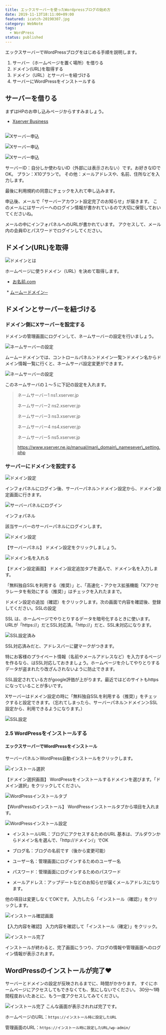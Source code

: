 ```yaml
---
title: エックスサーバーを使ったWordpressブログの始め方
date: 2019-11-13T18:11:00+09:00
featured: icatch-20190307.jpg
category: WebNote
tags:
  - WordPress
status: published
---
```


エックスサーバーでWordPressブログをはじめる手順を説明します。

1. サーバー（ホームページを置く場所）を借りる
2. ドメイン(URL)を取得する
3. ドメイン（URL）とサーバーを紐づける
4. サーバーにWordPressをインストールする

## サーバーを借りる

まずはHPのお申し込みページからすすみましょう。

* <a href="https://px.a8.net/svt/ejp?a8mat=2ZLES6+5OT4VM+CO4+6B70I" rel="nofollow">Xserver Business</a>
<img border="0" width="1" height="1" src="https://www11.a8.net/0.gif?a8mat=2ZLES6+5OT4VM+CO4+6B70I" alt="">

![Xサーバー申込](SS_2019-11-14_Xserver_01.jpg)

![Xサーバー申込](SS_2019-11-14_Xserver_02.jpg)

![Xサーバー申込](SS_2019-11-14_Xserver_03.jpg)

サーバーID：自分しか使わないID（外部には表示されない）です。お好きなIDでOK。
プラン：X10プランで。
その他：メールアドレスや、名前、住所などを入力します。

最後に利用規約の同意にチェックを入れて申し込みます。

申込後、メールで「サーバーアカウント設定完了のお知らせ」が届きます。
このメールにはサーバーへのログイン情報が書かれているので大切に保管しておいてくださいね。

メールの中にインフォパネルへのURLが書かれています。
アクセスして、メール内の会員IDとパスワードでログインしてください。

## ドメイン(URL)を取得

![ドメインとは](WP_1105_illust_06.jpg)

ホームページに使うドメイン（URL）を決めて取得します。

* <a href="https://px.a8.net/svt/ejp?a8mat=2ZCY80+D1R12Q+50+2HFY7M" rel="nofollow">お名前.com</a>
<img border="0" width="1" height="1" src="https://www14.a8.net/0.gif?a8mat=2ZCY80+D1R12Q+50+2HFY7M" alt="">
* <a href="https://px.a8.net/svt/ejp?a8mat=2ZTSGZ+DJM182+348+1BQJAA" rel="nofollow">ムームードメイン─</a><img border="0" width="1" height="1" src="https://www11.a8.net/0.gif?a8mat=2ZTSGZ+DJM182+348+1BQJAA" alt="">


## ドメインとサーバーを紐づける

### ドメイン側にXサーバーを設定する

ドメインの管理画面にログインして、ネームサーバーの設定を行いましょう。

![ネームサーバーの設定](WP_1105_illust_07.jpg)

ムームードメインでは、コントロールパネル＞ドメイン一覧＞ドメイン名からドメイン情報一覧に行くと、ネームサーバ設定変更ができます。

![ネームサーバーの設定](ss_get_domain_07.jpg)

このネームサーバの１〜５に下記の設定を入れます。


> ネームサーバー1 ns1.xserver.jp
>
> ネームサーバー2 ns2.xserver.jp
>
> ネームサーバー3 ns3.xserver.jp
>
> ネームサーバー4 ns4.xserver.jp
>
> ネームサーバー5 ns5.xserver.jp
>
> https://www.xserver.ne.jp/manual/man\_domain\_namesever\_setting.php
>


### サーバーにドメインを設定する

![ドメイン設定](WP_1105_illust_08.jpg)

インフォパネルにログイン後、サーバーパネル＞ドメイン設定から、ドメイン設定画面に行きます。

![サーバーパネルにログイン](WP_1105_2_01.jpg)

インフォパネル

該当サーバーのサーバーパネルにログインします。

![ドメイン設定](WP_1105_2_02.jpg)

【サーバーパネル】 ドメイン設定をクリックしましょう。

![ドメイン名を入れる](WP_1105_2_03.jpg)

【ドメイン設定画面】
ドメイン設定追加タブを選んで、ドメイン名を入力します。

「無料独自SSLを利用する（推奨）」と、「高速化・アクセス拡張機能「Xアクセラレータを有効にする（推奨）」はチェックを入れたままで。

ドメイン設定の追加（確認）をクリックします。次の画面で内容を確認後、登録してください。SSLの設定

SSL は、ホームページでやりとりするデータを暗号化するときに使います。
URLが「https://」だとSSL対応済。「http://」だと、SSL未対応になります。

![SSL設定済み](WP_1105_2_05.jpg)

SSL対応済みだと、アドレスバーに鍵マークがつきます。

特にお客様のプライベート情報（名前やメールアドレスなど）を入力するページを作るなら、はSSL対応しておきましょう。ホームページを介してやりとりするデータが盗まれたり改ざんされないように防止できます。

SSL設定されている方がgoogle評価が上がります。最近ではどのサイトもhttpsになっていることが多いです。

Xサーバーはドメイン設定の時に「無料独自SSLを利用する（推奨）」をチェックすると設定できます。（忘れてしまったら、サーバーパネル＞ドメイン＞SSL設定から、利用できるようになります。）

![SSL設定](WP_1105_2_04.jpg)



### 2.5 WordPressをインストールする

#### エックスサーバーでWordPressをインストール

サーバーパネル＞WordPress自動インストールをクリックします。

![インストール選択](ss_wp_install2.png)

【ドメイン選択画面】
WordPressをインストールするドメインを選びます。「ドメイン選択」をクリックしてください。

![WordPressインストールタブ](ss_wp_install3.png)

【WordPressのインストール】
WordPressインストールタブから項目を入れます。

![WordPressインストール設定](WP_1105_2_07.jpg)

* インストールURL：ブログにアクセスするためのURL
基本は、プルダウンからドメイン名を選んで、「http://ドメイン/」でOK

* ブログ名：ブログの名前です（後から変更可能）
* ユーザー名：管理画面にログインするためのユーザー名
* パスワード：管理画面にログインするためのパスワード
* メールアドレス：アップデートなどのお知らせが届くメールアドレスになります。

他の項目は変更しなくてOKです。
入力したら「インストール（確認）」をクリックします。

![インストール確認画面](WP_1105_2_08.jpg)

【入力内容を確認】
入力内容を確認して「インストール（確定）」をクリック。

![インストール完了](ss_wp_install5.png)

インストールが終わると、完了画面にうつり、ブログの情報や管理画面へのログイン情報が表示されます。

## WordPressのインストールが完了❤️

サーバーとドメインの設定が反映されるまでに、時間がかかります。
すぐにホームページにアクセスしてもできなくても、気にしないでください。
30分〜1時間程度おいたあとに、もう一度アクセスしてみてください。

![インストール完了](ss_wp_setup1.png) こんな画面が表示されれば完了です。

ホームページのURL：`https://インストール時に設定したURL`

管理画面のURL：`https://インストール時に設定したURL/wp-admin/`


